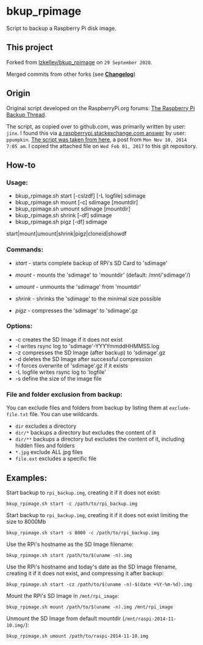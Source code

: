 # bkup_rpimage

Script to backup a Raspberry Pi disk image. 

## This project

Forked from [lzkelley/bkup_rpimage](https://github.com/lzkelley/bkup_rpimage) on `29 September 2020`. 

Merged commits from other forks (see [**Changelog**](CHANGELOG.md))

## Origin

Original script developed on the RaspberryPi.org forums: [The Raspberry Pi Backup Thread](https://www.raspberrypi.org/forums/viewtopic.php?f=63&t=12079).

The script, as copied over to github.com, was primarily written by user: `jinx`. I found this via [a raspberrypi.stackexchange.com answer](http://raspberrypi.stackexchange.com/a/5431/61087) by user: `ppumpkin`. [The script was taken from here](https://www.raspberrypi.org/forums/viewtopic.php?p=638345#p638345), a post from `Mon Nov 10, 2014 7:05 am`. I copied the attached file on `Wed Feb 01, 2017` to this git repository.

## How-to
### Usage:

* bkup_rpimage.sh start [-cslzdf] [-L logfile] sdimage
* bkup_rpimage.sh mount [-c] sdimage [mountdir]
* bkup_rpimage.sh umount sdimage [mountdir]
* bkup_rpimage.sh shrink [-df] sdimage
* bkup_rpimage.sh pigz [-df] sdimage

start|mount|umount|shrink|pigz|cloneid|showdf

### Commands:

* *start* - starts complete backup of RPi's SD Card to 'sdimage'

* *mount* - mounts the 'sdimage' to 'mountdir' (default: /mnt/'sdimage'/)

* *umount* - unmounts the 'sdimage' from 'mountdir'

* *shrink* - shrinks the 'sdimage' to the minimal size possible

* *pigz* - compresses the 'sdimage' to 'sdimage'.gz


### Options:

* -c creates the SD Image if it does not exist
* -l writes rsync log to 'sdimage'-YYYYmmddHHMMSS.log
* -z compresses the SD Image (after backup) to 'sdimage'.gz
* -d deletes the SD Image after successful compression
* -f forces overwrite of 'sdimage'.gz if it exists
* -L logfile writes rsync log to 'logfile'
* -s define the size of the image file

### File and folder exclusion from backup:

You can exclude files and folders from backup by listing them at `exclude-file.txt` file. You can use wildcards.

* `dir` excludes a directory
* `dir/*` backups a directory but excludes the content of it
* `dir/**` backups a directory but excludes the content of it, including hidden files and folders
* `*.jpg` exclude ALL jpg files
* `file.ext` excludes a specific file

## Examples:

Start backup to `rpi_backup.img`, creating it if it does not exist:
```
bkup_rpimage.sh start -c /path/to/rpi_backup.img
```

Start backup to `rpi_backup.img`, creating it if it does not exist limiting 
 the size to 8000Mb
```
bkup_rpimage.sh start -s 8000 -c /path/to/rpi_backup.img
```


Use the RPi's hostname as the SD Image filename:
```
bkup_rpimage.sh start /path/to/$(uname -n).img
```

Use the RPi's hostname and today's date as the SD Image filename,
creating it if it does not exist, and compressing it after backup:
```
bkup_rpimage.sh start -cz /path/to/$(uname -n)-$(date +%Y-%m-%d).img
```

Mount the RPi's SD Image in `/mnt/rpi_image`:
```
bkup_rpimage.sh mount /path/to/$(uname -n).img /mnt/rpi_image
```

Unmount the SD Image from default mountdir (`/mnt/raspi-2014-11-10.img/`):
```
bkup_rpimage.sh umount /path/to/raspi-2014-11-10.img
```
